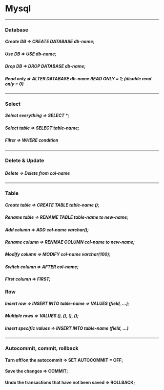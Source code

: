 # Mysql

-----------

### Database

##### Create DB => CREATE DATABASE db-name;
##### Use DB => USE db-name;
##### Drop DB => DROP DATABASE db-name;
##### Read only => ALTER DATABASE db-name READ ONLY = 1; (disable read only = 0)
    
-----------

### Select

##### Select everything => SELECT *;
##### Select table => SELECT table-name;
##### Filter => WHERE condition

-----------

### Delete & Update

##### 
##### Delete => Delete from col-name

-----------

### Table

##### Create table => CREATE TABLE table-name ();
##### Rename table => RENAME TABLE table-name to new-name;
##### Add column => ADD col-name varchar();
##### Rename column => RENMAE COLUMN col-name to new-name;
##### Modify column => MODIFY col-name varchar(100);
##### Switch column => AFTER col-name;
##### First column => FIRST;

### Row

##### Insert row => INSERT INTO table-name => VALUES (field, ...);
##### Multiple rows => VALUES (), (), (), ();
##### Insert specific values => INSERT INTO table-name (field, ...)

-----------

### Autocommit, commit, rollback

#### Turn off/on the autocommit => SET AUTOCOMMIT = OFF;
#### Save the changes => COMMIT;
#### Undo the transactions that have not been saved => ROLLBACK;
